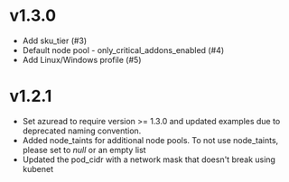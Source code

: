 # v1.3.0

- Add sku_tier (#3)
- Default node pool - only_critical_addons_enabled (#4)
- Add Linux/Windows profile (#5)
# v1.2.1

- Set azuread to require version >= 1.3.0 and updated examples due to deprecated naming convention.
- Added node_taints for additional node pools. To not use node_taints, please set to _null_ or an empty list
- Updated the pod_cidr with a network mask that doesn't break using kubenet
